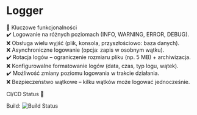 # Logger
 
🔹 Kluczowe funkcjonalności \
✔️ Logowanie na różnych poziomach (INFO, WARNING, ERROR, DEBUG). \
❌ Obsługa wielu wyjść (plik, konsola, przyszłościowo: baza danych). \
❌ Asynchroniczne logowanie (opcja: zapis w osobnym wątku). \
✔️ Rotacja logów – ograniczenie rozmiaru pliku (np. 5 MB) + archiwizacja. \
❌ Konfigurowalne formatowanie logów (data, czas, typ logu, wątek). \
✔️ Możliwość zmiany poziomu logowania w trakcie działania. \
❌ Bezpieczeństwo wątkowe – kilku wątków może logować jednocześnie.

CI/CD Status 🔨 

Build: ![Build Status](https://github.com/SzumekPL/Logger/actions/workflows/c-cpp.yml/badge.svg)

